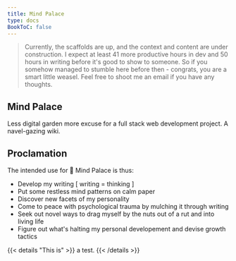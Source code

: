 ```yaml
---
title: Mind Palace
type: docs
BookToC: false
---
```


>Currently, the scaffolds are up, and the context and content are under construction. I&nbsp;expect at least 41 more productive hours in dev and 50 hours in writing before it's good to show to someone. So if you somehow managed to stumble here before then - congrats, you are a smart little weasel. Feel free to shoot me an email if you have any thoughts.

## Mind Palace

Less digital garden more excuse for a full stack web development project.
A navel-gazing wiki.

## Proclamation

The intended use for :european_castle: Mind Palace is thus:

+ Develop my writing [ writing = thinking ]
+ Put some restless mind patterns on calm paper
+ Discover new facets of my personality
+ Come to peace with psychological trauma by mulching it through writing
+ Seek out novel ways to drag myself by the nuts out of a rut and into living life
+ Figure out what's halting my personal developement and devise growth tactics

{{< details "This is" >}}
a test.
{{< /details >}}

